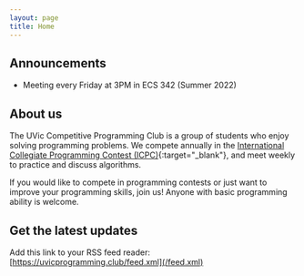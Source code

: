 ```yaml
---
layout: page
title: Home
---
```


## Announcements
- Meeting every Friday at 3PM in ECS 342 (Summer 2022)

## About us
The UVic Competitive Programming Club is a group of students who enjoy solving programming problems. We compete annually in the [International Collegiate Programming Contest (ICPC)](https://icpc.global/){:target="_blank"}, and meet weekly to practice and discuss algorithms.

If you would like to compete in programming contests or just want to improve your programming skills, join us! Anyone with basic programming ability is welcome.

## Get the latest updates

Add this link to your RSS feed reader: [https://uvicprogramming.club/feed.xml](/feed.xml)
